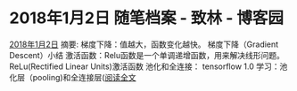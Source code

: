 
# 2018年1月2日 随笔档案 - 致林 - 博客园






[2018年1月2日](https://www.cnblogs.com/bincoding/archive/2018/01/02.html)
摘要: 梯度下降：值越大，函数变化越快。 梯度下降（Gradient Descent）小结 激活函数：Relu函数是一个单调递增函数，用来解决线形问题。 ReLu(Rectified Linear Units)激活函数 池化和全连接： tensorflow 1.0 学习：池化层（pooling)和全连接层([阅读全文](https://www.cnblogs.com/bincoding/p/8178911.html)

